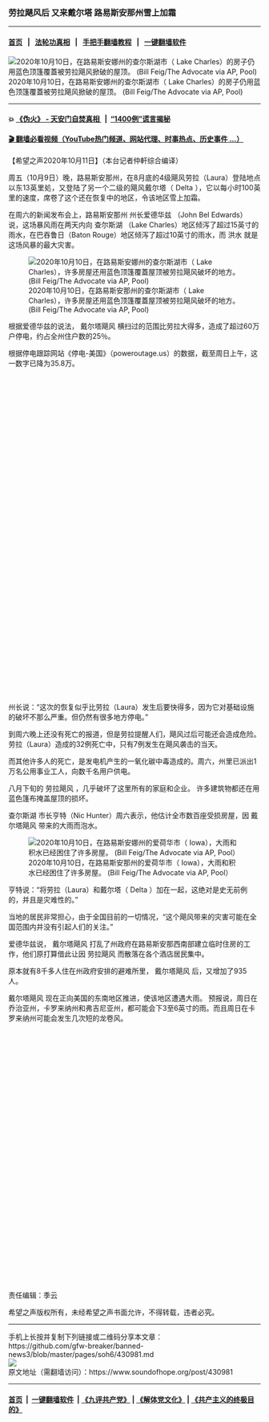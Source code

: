 ### 劳拉飓风后 又来戴尔塔 路易斯安那州雪上加霜
------------------------

#### [首页](https://github.com/gfw-breaker/banned-news3/blob/master/README.md) &nbsp;&nbsp;|&nbsp;&nbsp; [法轮功真相](https://github.com/begood0513/basic/blob/master/README.md)  &nbsp;&nbsp;|&nbsp;&nbsp; [手把手翻墙教程](https://github.com/gfw-breaker/guides/wiki)  &nbsp;&nbsp;|&nbsp;&nbsp; [一键翻墙软件](https://github.com/gfw-breaker/nogfw/blob/master/README.md)  



<div><img alt="2020年10月10日，在路易斯安娜州的查尔斯湖市（ Lake Charles）的房子仍用蓝色顶篷覆蓋被劳拉飓风掀破的屋顶。 (Bill Feig/The Advocate via AP, Pool)" src="https://img.soundofhope.org/2020-10/1602438937291.jpg"/>
<br/><figcaption class="caption">
 2020年10月10日，在路易斯安娜州的查尔斯湖市（ Lake Charles）的房子仍用蓝色顶篷覆蓋被劳拉飓风掀破的屋顶。 (Bill Feig/The Advocate via AP, Pool)
</figcaption></div><hr/>

#### 💥 [《伪火》 - 天安门自焚真相 ](http://158.247.195.190:10000/videos/blog/weihuo.html)&nbsp; |&nbsp; [“1400例”谎言揭秘  ](http://158.247.195.190:10000/videos/blog/jiexi1400.html)

#### [ 🎬  翻墙必看视频（YouTube热门频道、网站代理、时事热点、历史事件 ...）](https://github.com/gfw-breaker/links/blob/master/banned.md)

<div><div class="Content__Wrapper sc-1bvya0-0 grZQxZ">
 <p class="meta-top">
  <span class="meta">
   【希望之声2020年10月11日】（本台记者仲軒综合编译）
  </span>
 </p>
 <p style="text-align:justify">
  周五（10月9日）晚，路易斯安那州，在8月底的4级飓风劳拉（Laura）登陆地点以东13英里処，又登陆了另一个二级的飓风戴尔塔（
  <ok href="/term/10680">
   Delta
  </ok>
  ），它以每小时100英里的速度，席卷了这个还在恢复中的地区，令该地区雪上加霜。
 </p>
 <p>
  在周六的新闻发布会上，路易斯安那州
  <ok href="/term/362818">
   州长爱德华兹
  </ok>
  （John Bel Edwards）说，这场暴风雨在两天内向
  <ok href="/term/362809">
   查尔斯湖
  </ok>
  （Lake Charles）地区倾泻了超过15英寸的雨水，在巴吞鲁日（Baton Rouge）地区倾泻了超过10英寸的雨水，而
  <ok href="/term/35820">
   洪水
  </ok>
  就是这场风暴的最大灾害。
 </p>
 <figure class="OImage__StyledFigure-sc-1lfley0-0 hHSfVg">
  <img alt="  2020年10月10日，在路易斯安娜州的查尔斯湖市（ Lake Charles），许多房屋还用蓝色顶篷覆蓋屋顶被劳拉飓风破坏的地方。(Bill Feig/The Advocate via AP, Pool)" src="https://img.soundofhope.org/2020-10/1602439406897.jpg"/>
  <br/><figcaption>
   2020年10月10日，在路易斯安那州的查尔斯湖市（ Lake Charles），许多房屋还用蓝色顶篷覆蓋屋顶被劳拉飓风破坏的地方。(Bill Feig/The Advocate via AP, Pool)
  </figcaption>
 </figure>
 <p>
  根据爱德华兹的说法，
  <ok href="/term/395224">
   戴尔塔飓风
  </ok>
  横扫过的范围比劳拉大得多，造成了超过60万户停电，约占全州住户数的25％。
 </p>
 <p>
  根据停电跟踪网站《停电-美国》（poweroutage.us）的数据，截至周日上午，这一数字已降为35.8万。
 </p>
 <div class="soh-embed">
  <div class="soh-embed-inner">
   <div class="iframely-embed" style="max-width: 550px;">
    <div class="iframely-responsive" style="padding-bottom: 126.3903%;">
    </div>
   </div>
  </div>
 </div>
 <p>
  州长说：“这次的恢复似乎比劳拉（Laura）发生后要快得多，因为它对基础设施的破坏不那么严重。但仍然有很多地方停电。”
 </p>
 <p>
  到周六晚上还没有死亡的报道，但是劳拉提醒人们，飓风过后可能还会造成危险。 劳拉（Laura）造成的32例死亡中，只有7例发生在飓风袭击的当天。
 </p>
 <p>
  而其他许多人的死亡，是发电机产生的一氧化碳中毒造成的。周六，州里已派出1万名公用事业工人，向数千名用户供电。
 </p>
 <p>
  八月下旬的
  <ok href="/term/363931">
   劳拉飓风
  </ok>
  ，几乎破坏了这里所有的家庭和企业。 许多建筑物都还在用蓝色篷布掩盖屋顶的损坏。
 </p>
 <p>
  <ok href="/term/362809">
   查尔斯湖
  </ok>
  市长亨特（Nic Hunter）周六表示，他估计全市数百座受损房屋，因
  <ok href="/term/395224">
   戴尔塔飓风
  </ok>
  带来的大雨而泡水。
 </p>
 <figure class="OImage__StyledFigure-sc-1lfley0-0 hHSfVg">
  <img alt=" 2020年10月10日，在路易斯安娜州的爱荷华市（ Iowa），大雨和积水已经困住了许多房屋。 (Bill Feig/The Advocate via AP, Pool）" src="https://img.soundofhope.org/2020-10/1602439904368.jpg"/>
  <br/><figcaption>
   2020年10月10日，在路易斯安那州的爱荷华市（ Iowa），大雨和积水已经困住了许多房屋。 (Bill Feig/The Advocate via AP, Pool）
  </figcaption>
 </figure>
 <p>
  亨特说：“将劳拉（Laura）和戴尔塔（
  <ok href="/term/10680">
   Delta
  </ok>
  ）加在一起，这绝对是史无前例的，并且是灾难性的。”
 </p>
 <p>
  当地的居民非常担心，由于全国目前的一切情况，“这个飓风带来的灾害可能在全国范围内并没有引起人们的关注。”
 </p>
 <p>
  爱德华兹说，
  <ok href="/term/395224">
   戴尔塔飓风
  </ok>
  打乱了州政府在路易斯安那西南部建立临时住房的工作，他们原打算借此让因
  <ok href="/term/363931">
   劳拉飓风
  </ok>
  而散落在各个酒店居民集中。
 </p>
 <p>
  原本就有8千多人住在州政府安排的避难所里，
  <ok href="/term/395224">
   戴尔塔飓风
  </ok>
  后，又增加了935人。
 </p>
 <p>
  <ok href="/term/395224">
   戴尔塔飓风
  </ok>
  现在正向美国的东南地区推进，使该地区遭遇大雨。 预报说，周日在乔治亚州，卡罗来纳州和弗吉尼亚州，都可能会下3至6英寸的雨。而且周日在卡罗来纳州可能会发生几次短的龙卷风。
 </p>
 <div class="soh-embed">
  <div class="soh-embed-inner">
   <div class="iframely-embed" style="max-width: 550px;">
    <div class="iframely-responsive" style="padding-bottom: 100%;">
    </div>
   </div>
  </div>
 </div>
 <p class="meta-btm">
  责任编辑：季云
 </p>
 <p class="meta-btm">
  希望之声版权所有，未经希望之声书面允许，不得转载，违者必究。
 </p>
</div>
</div>
<hr/>
手机上长按并复制下列链接或二维码分享本文章：<br/>
https://github.com/gfw-breaker/banned-news3/blob/master/pages/soh6/430981.md <br/>
<a href='https://github.com/gfw-breaker/banned-news3/blob/master/pages/soh6/430981.md'><img src='https://github.com/gfw-breaker/banned-news3/blob/master/pages/soh6/430981.md.png'/></a> <br/>
原文地址（需翻墙访问）：https://www.soundofhope.org/post/430981


------------------------
#### [首页](https://github.com/gfw-breaker/banned-news3/blob/master/README.md) &nbsp;|&nbsp; [一键翻墙软件](https://github.com/gfw-breaker/nogfw/blob/master/README.md) &nbsp;| [《九评共产党》](https://github.com/gfw-breaker/9ping.md/blob/master/README.md#九评之一评共产党是什么) | [《解体党文化》](https://github.com/gfw-breaker/jtdwh.md/blob/master/README.md) | [《共产主义的终极目的》](https://github.com/gfw-breaker/gczydzjmd.md/blob/master/README.md)


<img src='http://gfw-breaker.win/banned-news3/pages/soh6/430981.md' width='0px' height='0px'/>